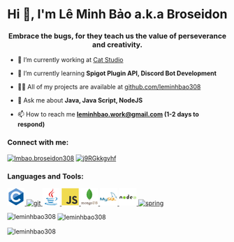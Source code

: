 <h1 align="center">Hi 👋, I'm Lê Minh Bảo a.k.a Broseidon</h1>
<h3 align="center">Embrace the bugs, for they teach us the value of perseverance and creativity.</h3>

- 🔭 I’m currently working at [Cat Studio](discord.gg/j9RGkkgvhf)

- 🌱 I’m currently learning **Spigot Plugin API, Discord Bot Development**

- 👨‍💻 All of my projects are available at [github.com/leminhbao308](github.com/leminhbao308)

- 💬 Ask me about **Java, Java Script, NodeJS**

- 📫 How to reach me **leminhbao.work@gmail.com (1-2 days to respond)**

<h3 align="left">Connect with me:</h3>
<p align="left">
<a href="https://fb.com/lmbao.broseidon308" target="blank"><img align="center" src="https://raw.githubusercontent.com/rahuldkjain/github-profile-readme-generator/master/src/images/icons/Social/facebook.svg" alt="lmbao.broseidon308" height="30" width="40" /></a>
<a href="https://discord.gg/j9RGkkgvhf" target="blank"><img align="center" src="https://raw.githubusercontent.com/rahuldkjain/github-profile-readme-generator/master/src/images/icons/Social/discord.svg" alt="j9RGkkgvhf" height="30" width="40" /></a>
</p>

<h3 align="left">Languages and Tools:</h3>
<p align="left"> <a href="https://www.cprogramming.com/" target="_blank" rel="noreferrer"> <img src="https://raw.githubusercontent.com/devicons/devicon/master/icons/c/c-original.svg" alt="c" width="40" height="40"/> </a> <a href="https://git-scm.com/" target="_blank" rel="noreferrer"> <img src="https://www.vectorlogo.zone/logos/git-scm/git-scm-icon.svg" alt="git" width="40" height="40"/> </a> <a href="https://www.java.com" target="_blank" rel="noreferrer"> <img src="https://raw.githubusercontent.com/devicons/devicon/master/icons/java/java-original.svg" alt="java" width="40" height="40"/> </a> <a href="https://developer.mozilla.org/en-US/docs/Web/JavaScript" target="_blank" rel="noreferrer"> <img src="https://raw.githubusercontent.com/devicons/devicon/master/icons/javascript/javascript-original.svg" alt="javascript" width="40" height="40"/> </a> <a href="https://www.mongodb.com/" target="_blank" rel="noreferrer"> <img src="https://raw.githubusercontent.com/devicons/devicon/master/icons/mongodb/mongodb-original-wordmark.svg" alt="mongodb" width="40" height="40"/> </a> <a href="https://www.mysql.com/" target="_blank" rel="noreferrer"> <img src="https://raw.githubusercontent.com/devicons/devicon/master/icons/mysql/mysql-original-wordmark.svg" alt="mysql" width="40" height="40"/> </a> <a href="https://nodejs.org" target="_blank" rel="noreferrer"> <img src="https://raw.githubusercontent.com/devicons/devicon/master/icons/nodejs/nodejs-original-wordmark.svg" alt="nodejs" width="40" height="40"/> </a> <a href="https://spring.io/" target="_blank" rel="noreferrer"> <img src="https://www.vectorlogo.zone/logos/springio/springio-icon.svg" alt="spring" width="40" height="40"/> </a> </p>

<p><img align="left" src="https://github-readme-stats.vercel.app/api/top-langs?username=leminhbao308&show_icons=true&theme=dracula&locale=en&layout=compact" alt="leminhbao308" /></p>

<p>&nbsp;<img align="center" src="https://github-readme-stats.vercel.app/api?username=leminhbao308&show_icons=true&theme=dracula&locale=en" alt="leminhbao308" /></p>

<p><img align="center" src="https://github-readme-streak-stats.herokuapp.com/?user=leminhbao308&" alt="leminhbao308" /></p>
